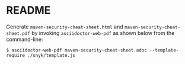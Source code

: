 # README

Generate `maven-security-cheat-sheet.html` and `maven-security-cheat-sheet.pdf` by invoking `asciidoctor-web-pdf` as shown below from the command-line:

```console
$ asciidoctor-web-pdf maven-security-cheat-sheet.adoc --template-require ./snyk/template.js
```
